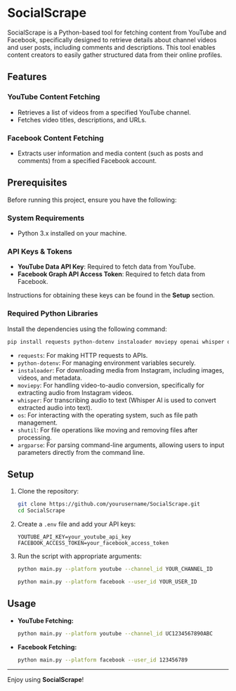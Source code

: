 # SocialScrape

SocialScrape is a Python-based tool for fetching content from YouTube and Facebook, specifically designed to retrieve details about channel videos and user posts, including comments and descriptions. This tool enables content creators to easily gather structured data from their online profiles.

## Features

### YouTube Content Fetching
- Retrieves a list of videos from a specified YouTube channel.
- Fetches video titles, descriptions, and URLs.

### Facebook Content Fetching
- Extracts user information and media content (such as posts and comments) from a specified Facebook account.

## Prerequisites

Before running this project, ensure you have the following:

### System Requirements
- Python 3.x installed on your machine.

### API Keys & Tokens
- **YouTube Data API Key**: Required to fetch data from YouTube.
- **Facebook Graph API Access Token**: Required to fetch data from Facebook.

Instructions for obtaining these keys can be found in the **Setup** section.

### Required Python Libraries
Install the dependencies using the following command:

```bash
pip install requests python-dotenv instaloader moviepy openai whisper os shutil argparse
```

- `requests`: For making HTTP requests to APIs.
- `python-dotenv`: For managing environment variables securely.
- `instaloader`: For downloading media from Instagram, including images, videos, and metadata.
- `moviepy`: For handling video-to-audio conversion, specifically for extracting audio from Instagram videos.
- `whisper`: For transcribing audio to text (Whisper AI is used to convert extracted audio into text).
- `os`: For interacting with the operating system, such as file path management.
- `shutil`: For file operations like moving and removing files after processing.
- `argparse`: For parsing command-line arguments, allowing users to input parameters directly from the command line.

## Setup

1. Clone the repository:
   ```bash
   git clone https://github.com/yourusername/SocialScrape.git
   cd SocialScrape
   ```

2. Create a `.env` file and add your API keys:
   ```plaintext
   YOUTUBE_API_KEY=your_youtube_api_key
   FACEBOOK_ACCESS_TOKEN=your_facebook_access_token
   ```

3. Run the script with appropriate arguments:
   ```bash
   python main.py --platform youtube --channel_id YOUR_CHANNEL_ID
   ```
   ```bash
   python main.py --platform facebook --user_id YOUR_USER_ID
   ```

## Usage

- **YouTube Fetching:**
  ```bash
  python main.py --platform youtube --channel_id UC1234567890ABC
  ```

- **Facebook Fetching:**
  ```bash
  python main.py --platform facebook --user_id 123456789
  ```

---

Enjoy using **SocialScrape**!


